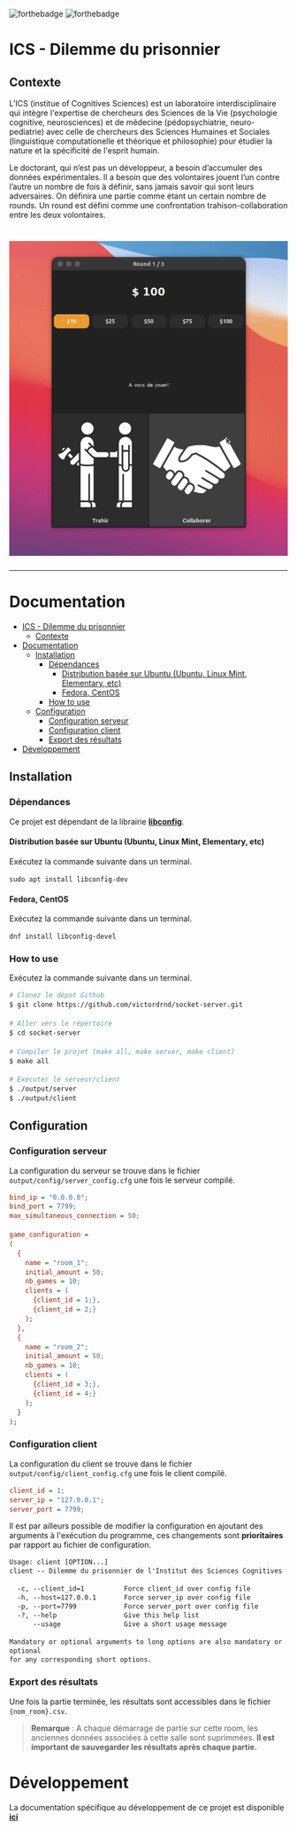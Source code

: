 ![forthebadge](https://forthebadge.com/images/badges/made-with-c.svg)
![forthebadge](https://forthebadge.com/images/badges/built-with-love.svg)
# ICS - Dilemme du prisonnier

## Contexte 
L’ICS (institue of Cognitives Sciences) est un laboratoire interdisciplinaire qui intègre l'expertise de chercheurs des Sciences de la Vie (psychologie cognitive, neurosciences) et de médecine (pédopsychiatrie, neuro-pediatrie) avec celle de chercheurs des Sciences Humaines et Sociales (linguistique computationelle et théorique et philosophie) pour étudier la nature et la spécificité de l'esprit humain. 

Le doctorant, qui n’est pas un développeur, a besoin d’accumuler des données expérimentales. Il a besoin que des volontaires jouent l’un contre l’autre un nombre de fois à définir, sans jamais savoir qui sont leurs adversaires.
On définira une partie comme étant un certain nombre de rounds. Un round est défini comme une confrontation trahison-collaboration entre les deux volontaires.

<h1 align="center">
    <img src="./include/images/project.gif" />
</h1>




---
# Documentation
- [ICS - Dilemme du prisonnier](#ics---dilemme-du-prisonnier)
  - [Contexte](#contexte)
- [Documentation](#documentation)
  - [Installation](#installation)
    - [Dépendances](#dépendances)
      - [Distribution basée sur Ubuntu (Ubuntu, Linux Mint, Elementary, etc)](#distribution-basée-sur-ubuntu-ubuntu-linux-mint-elementary-etc)
      - [Fedora, CentOS](#fedora-centos)
    - [How to use](#how-to-use)
  - [Configuration](#configuration)
    - [Configuration serveur](#configuration-serveur)
    - [Configuration client](#configuration-client)
    - [Export des résultats](#export-des-résultats)
- [Développement](#développement)

## Installation 

### Dépendances

Ce projet est dépendant de la librairie [**libconfig**](https://hyperrealm.github.io/libconfig/).
#### Distribution basée sur Ubuntu (Ubuntu, Linux Mint, Elementary, etc)

Exécutez la commande suivante dans un terminal.

`sudo apt install libconfig-dev`
#### Fedora, CentOS

Exécutez la commande suivante dans un terminal.

`dnf install libconfig-devel`

### How to use

Exécutez la commande suivante dans un terminal.

```bash
# Clonez le dépot Github 
$ git clone https://github.com/victordrnd/socket-server.git

# Aller vers le répertoire
$ cd socket-server

# Compiler le projet (make all, make server, make client)
$ make all

# Executer le serveur/client
$ ./output/server
$ ./output/client

```


## Configuration

### Configuration serveur
La configuration du serveur se trouve dans le fichier `output/config/server_config.cfg` une fois le serveur compilé.

```cfg
bind_ip = "0.0.0.0";
bind_port = 7799;
max_simultaneous_connection = 50;

game_configuration =
(
  {
    name = "room_1";
    initial_amount = 50;
    nb_games = 10;
    clients = (
      {client_id = 1;},
      {client_id = 2;}
    );
  },
  {
    name = "room_2";
    initial_amount = 50;
    nb_games = 10;
    clients = (
      {client_id = 3;},
      {client_id = 4;}
    );
  }
);
```

### Configuration client
La configuration du client se trouve dans le fichier `output/config/client_config.cfg` une fois le client compilé.

```cfg
client_id = 1;
server_ip = "127.0.0.1";
server_port = 7799;
```

Il est par ailleurs possible de modifier la configuration en ajoutant des arguments à l'exécution du programme, ces changements sont **prioritaires** par rapport au fichier de configuration. 

```
Usage: client [OPTION...] 
client -- Dilemme du prisonnier de l'Institut des Sciences Cognitives  

  -c, --client_id=1          Force client_id over config file
  -h, --host=127.0.0.1       Force server_ip over config file
  -p, --port=7799            Force server_port over config file
  -?, --help                 Give this help list
      --usage                Give a short usage message

Mandatory or optional arguments to long options are also mandatory or optional
for any corresponding short options.
```


### Export des résultats
Une fois la partie terminée, les résultats sont accessibles dans le fichier `{nom_room}.csv`. 

> **Remarque** : A chaque démarrage de partie sur cette room, les anciennes données associées à cette salle sont suprimmées. **Il est important de sauvegarder les résultats après chaque partie.**

# Développement

La documentation spécifique au développement de ce projet est disponible [**ici**](docs/Readme.md)








